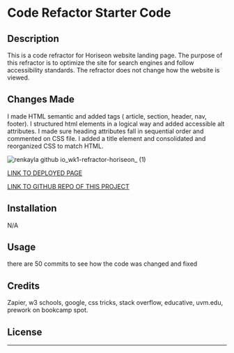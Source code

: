 # Code Refactor Starter Code

## Description

This is a code refractor for Horiseon website landing page. The purpose of this refractor is to optimize the site for search engines and follow accessibility standards. The refractor does not change how the website is viewed.

## Changes Made 

I made HTML semantic and added tags ( article, section, header, nav, footer).
I structured html elements in a logical way and added accessible alt attributes.
I made sure heading attributes fall in sequential order and commented on CSS file.
I added a title element and consolidated and reorganized CSS to match HTML.


![renkayla github io_wk1-refractor-horiseon_ (1)](https://user-images.githubusercontent.com/116777951/221396081-f211cd6e-c506-4b30-9ef3-c335cd3f0ae8.png)


[LINK TO DEPLOYED PAGE](https://renkayla.github.io/wk1-refractor-horiseon/)

[LINK TO GITHUB REPO OF THIS PROJECT](https://github.com/renkayla/wk1-refractor-horiseon)

## Installation

N/A

## Usage

there are 50 commits to see how the code was changed and fixed

## Credits

Zapier, w3 schools, google, css tricks, stack overflow, educative, uvm.edu, prework on bookcamp spot.


## License



---
